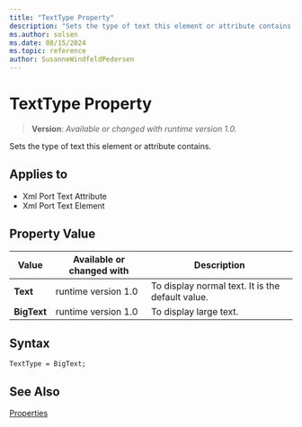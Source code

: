 ```yaml
---
title: "TextType Property"
description: "Sets the type of text this element or attribute contains."
ms.author: solsen
ms.date: 08/15/2024
ms.topic: reference
author: SusanneWindfeldPedersen
---
```

[//]: # (START>DO_NOT_EDIT)
[//]: # (IMPORTANT:Do not edit any of the content between here and the END>DO_NOT_EDIT.)
[//]: # (Any modifications should be made in the .xml files in the ModernDev repo.)
# TextType Property
> **Version**: _Available or changed with runtime version 1.0._

Sets the type of text this element or attribute contains.

## Applies to
-   Xml Port Text Attribute
-   Xml Port Text Element

## Property Value

|Value|Available or changed with|Description|
|-----------|-----------|---------------------------------------|
|**Text**|runtime version 1.0|To display normal text. It is the default value.|
|**BigText**|runtime version 1.0|To display large text.|

[//]: # (IMPORTANT: END>DO_NOT_EDIT)


## Syntax

```AL
TextType = BigText;
```

## See Also  

[Properties](devenv-properties.md)